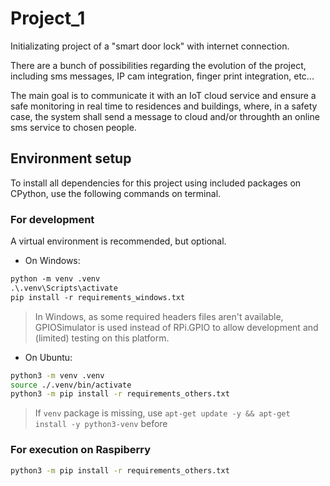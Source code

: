 # Project_1
Initializating project of a "smart door lock" with internet connection.

There are a bunch of possibilities regarding the evolution of the project, including sms messages, IP cam integration, finger print integration, etc...

The main goal is to communicate it with an IoT cloud service and ensure a safe monitoring in real time to residences and buildings, where, in a safety case, the system shall send a message to cloud and/or throughth an online sms service to chosen people.

## Environment setup
To install all dependencies for this project using included packages on CPython, use the following commands on terminal.

### For development

A virtual environment is recommended, but optional.

- On Windows:
```ps
python -m venv .venv
.\.venv\Scripts\activate
pip install -r requirements_windows.txt
```
> In Windows, as some required headers files aren't available, GPIOSimulator is used instead of RPi.GPIO to allow development and (limited) testing on this platform.

- On Ubuntu:
```sh
python3 -m venv .venv
source ./.venv/bin/activate
python3 -m pip install -r requirements_others.txt
```
> If `venv` package is missing, use `apt-get update -y && apt-get install -y python3-venv` before

### For execution on Raspiberry
```sh
python3 -m pip install -r requirements_others.txt
```